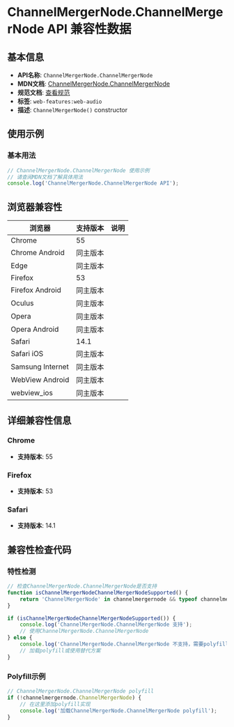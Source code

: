# ChannelMergerNode.ChannelMergerNode API 兼容性数据

## 基本信息

- **API名称**: `ChannelMergerNode.ChannelMergerNode`
- **MDN文档**: [ChannelMergerNode.ChannelMergerNode](https://developer.mozilla.org/docs/Web/API/ChannelMergerNode/ChannelMergerNode)
- **规范文档**: [查看规范](https://webaudio.github.io/web-audio-api/#dom-channelmergernode-channelmergernode)
- **标签**: `web-features:web-audio`
- **描述**: `ChannelMergerNode()` constructor

## 使用示例

### 基本用法

```javascript
// ChannelMergerNode.ChannelMergerNode 使用示例
// 请查阅MDN文档了解具体用法
console.log('ChannelMergerNode.ChannelMergerNode API');
```

## 浏览器兼容性

| 浏览器 | 支持版本 | 说明 |
|--------|----------|------|
| Chrome | 55 |  |
| Chrome Android | 同主版本 |  |
| Edge | 同主版本 |  |
| Firefox | 53 |  |
| Firefox Android | 同主版本 |  |
| Oculus | 同主版本 |  |
| Opera | 同主版本 |  |
| Opera Android | 同主版本 |  |
| Safari | 14.1 |  |
| Safari iOS | 同主版本 |  |
| Samsung Internet | 同主版本 |  |
| WebView Android | 同主版本 |  |
| webview_ios | 同主版本 |  |

## 详细兼容性信息

### Chrome

- **支持版本**: 55

### Firefox

- **支持版本**: 53

### Safari

- **支持版本**: 14.1

## 兼容性检查代码

### 特性检测

```javascript
// 检查ChannelMergerNode.ChannelMergerNode是否支持
function isChannelMergerNodeChannelMergerNodeSupported() {
    return 'ChannelMergerNode' in channelmergernode && typeof channelmergernode.ChannelMergerNode === 'function';
}

if (isChannelMergerNodeChannelMergerNodeSupported()) {
    console.log('ChannelMergerNode.ChannelMergerNode 支持');
    // 使用ChannelMergerNode.ChannelMergerNode
} else {
    console.log('ChannelMergerNode.ChannelMergerNode 不支持，需要polyfill');
    // 加载polyfill或使用替代方案
}
```

### Polyfill示例

```javascript
// ChannelMergerNode.ChannelMergerNode polyfill
if (!channelmergernode.ChannelMergerNode) {
    // 在这里添加polyfill实现
    console.log('加载ChannelMergerNode.ChannelMergerNode polyfill');
}
```

